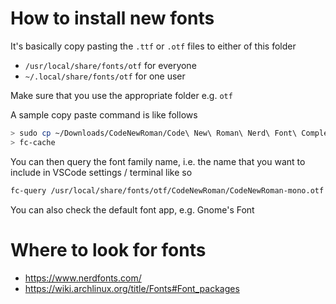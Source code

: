 # How to install new fonts

It's basically copy pasting the `.ttf` or `.otf` files to either of this folder
- `/usr/local/share/fonts/otf` for everyone
- `~/.local/share/fonts/otf` for one user

Make sure that you use the appropriate folder e.g. `otf`

A sample copy paste command is like follows

```bash
> sudo cp ~/Downloads/CodeNewRoman/Code\ New\ Roman\ Nerd\ Font\ Complete\ Mono.otf /usr/local/share/fonts/otf/CodeNewRoman/CodeNewRoman-mono.otf
> fc-cache
```

You can then query the font family name, i.e. the name that you want to include in VSCode settings / terminal like so

```bash
fc-query /usr/local/share/fonts/otf/CodeNewRoman/CodeNewRoman-mono.otf
```

You can also check the default font app, e.g. Gnome's Font

# Where to look for fonts

- https://www.nerdfonts.com/
- https://wiki.archlinux.org/title/Fonts#Font_packages
